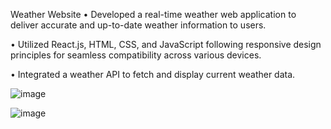 Weather Website
• Developed a real-time weather web application to deliver accurate and up-to-date weather information to users.

• Utilized React.js, HTML, CSS, and JavaScript following responsive design principles for seamless compatibility
across various devices.

• Integrated a weather API to fetch and display current weather data.

![image](https://github.com/mayurS2506/weather-/assets/110824393/ff77361c-5e16-4139-a89f-e5144e06c93b)

![image](https://github.com/mayurS2506/weather-/assets/110824393/a90abf17-3836-4beb-84e6-410d20cfe881)

